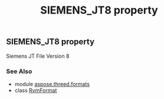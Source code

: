 ﻿---
title: SIEMENS_JT8 property
second_title: Aspose.3D for Python via .NET API References
description: 
type: docs
weight: 430
url: /python-net/aspose.threed.formats/rvmformat/siemens_jt8/
is_root: false
---

## SIEMENS_JT8 property


Siemens JT File Version 8

### See Also
* module [aspose.threed.formats](../../)
* class [RvmFormat](/3d/python-net/aspose.threed.formats/rvmformat)
